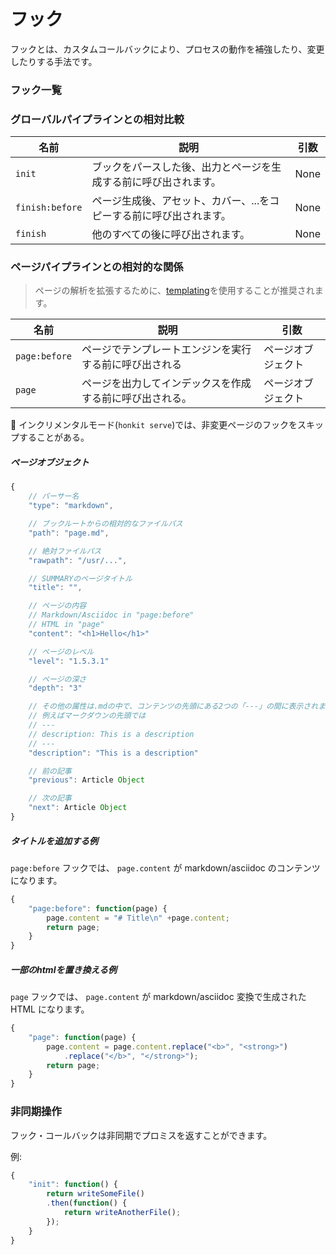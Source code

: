 # フック

フックとは、カスタムコールバックにより、プロセスの動作を補強したり、変更したりする手法です。

### フック一覧

### グローバルパイプラインとの相対比較

| 名前 | 説明 | 引数 |
| ---- | ----------- | --------- |
| `init` | ブックをパースした後、出力とページを生成する前に呼び出されます。 | None |
| `finish:before` | ページ生成後、アセット、カバー、...をコピーする前に呼び出されます。 | None |
| `finish` | 他のすべての後に呼び出されます。 | None |

### ページパイプラインとの相対的な関係

> ページの解析を拡張するために、[templating](./templating.md)を使用することが推奨されます。

| 名前 | 説明 | 引数 |
| ---- | ----------- | --------- |
| `page:before` | ページでテンプレートエンジンを実行する前に呼び出される | ページオブジェクト |
| `page` | ページを出力してインデックスを作成する前に呼び出される。 | ページオブジェクト |

:memo: インクリメンタルモード(`honkit serve`)では、非変更ページのフックをスキップすることがある。

##### ページオブジェクト

```js
{
    // パーサー名
    "type": "markdown",

    // ブックルートからの相対的なファイルパス
    "path": "page.md",

    // 絶対ファイルパス
    "rawpath": "/usr/...",

    // SUMMARYのページタイトル
    "title": "",

    // ページの内容
    // Markdown/Asciidoc in "page:before"
    // HTML in "page"
    "content": "<h1>Hello</h1>"

    // ページのレベル
    "level": "1.5.3.1"

    // ページの深さ
    "depth": "3"

    // その他の属性は.mdの中で、コンテンツの先頭にある2つの「---」の間に表示されます。 
    // 例えばマークダウンの先頭では
    // ---
    // description: This is a description
    // ---
    "description": "This is a description"

    // 前の記事
    "previous": Article Object

    // 次の記事
    "next": Article Object
}
```

##### タイトルを追加する例

`page:before` フックでは、 `page.content` が markdown/asciidoc のコンテンツになります。

```js
{
    "page:before": function(page) {
        page.content = "# Title\n" +page.content;
        return page;
    }
}
```

##### 一部のhtmlを置き換える例

`page` フックでは、 `page.content` が markdown/asciidoc 変換で生成された HTML になります。

```js
{
    "page": function(page) {
        page.content = page.content.replace("<b>", "<strong>")
            .replace("</b>", "</strong>");
        return page;
    }
}
```


### 非同期操作

フック・コールバックは非同期でプロミスを返すことができます。

例:

```js
{
    "init": function() {
        return writeSomeFile()
        .then(function() {
            return writeAnotherFile();
        });
    }
}
```
